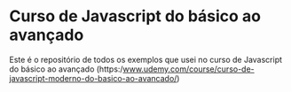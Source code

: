 # Curso de Javascript do básico ao avançado

Este é o repositório de todos os exemplos que usei no curso de Javascript do básico ao avançado (https:/www.udemy.com/course/curso-de-javascript-moderno-do-basico-ao-avancado/)
